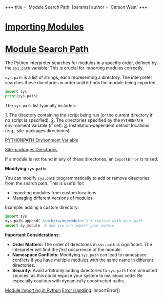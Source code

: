 +++
 title = 'Module Search Path'
[params]
	author = 'Carson West'
+++
# [Importing Modules](./../importing-modules/)
# [Module Search Path](./../module-search-path/) 
The Python interpreter searches for modules in a specific order, defined by the `sys.path` variable.  This is crucial for importing modules correctly.

`sys.path` is a list of strings, each representing a directory.  The interpreter searches these directories in order until it finds the module being imported.

```python
import sys
print(sys.path) 
```

The `sys.path` list typically includes:

[1](./../1/). The directory containing the script being run (or the current directory if no script is specified).
[2](./../2/). The directories specified by the `PYTHONPATH` environment variable (if set).
[3](./../3/). Installation-dependent default locations (e.g., site-packages directories).


[PYTHONPATH Environment Variable](./../pythonpath-environment-variable/)

[Site-packages Directories](./../site-packages-directories/)

If a module is not found in any of these directories, an `ImportError` is raised.


**Modifying `sys.path`:**

You can modify `sys.path` programmatically to add or remove directories from the search path.  This is useful for:

* Importing modules from custom locations.
* Managing different versions of modules.

Example: adding a custom directory:

```python
import sys
sys.path.append('/path/to/my/modules') # replace with your path
import my_module  # now you can import your module
```

**Important Considerations:**

* **Order Matters:** The order of directories in `sys.path` is significant.  The interpreter will find the *first* occurrence of the module.
* **Namespace Conflicts:** Modifying `sys.path` can lead to namespace conflicts if you have multiple modules with the same name in different directories.
* **Security:**  Avoid arbitrarily adding directories to `sys.path` from untrusted sources, as this could expose your system to malicious code.  Be especially cautious with dynamically constructed paths.


[Module Importing in Python](./../module-importing-in-python/)
[Error Handling](./../error-handling/): ImportError]]

